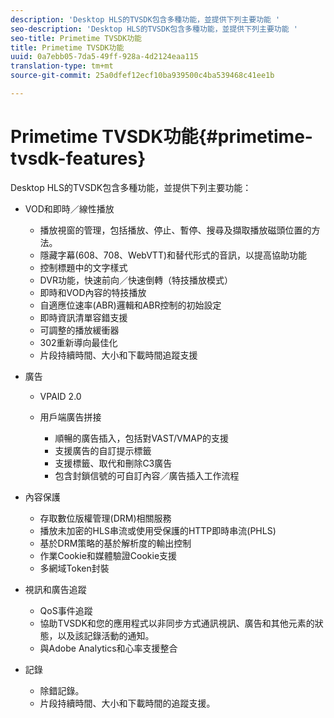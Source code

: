 ```yaml
---
description: 'Desktop HLS的TVSDK包含多種功能，並提供下列主要功能 '
seo-description: 'Desktop HLS的TVSDK包含多種功能，並提供下列主要功能 '
seo-title: Primetime TVSDK功能
title: Primetime TVSDK功能
uuid: 0a7ebb05-7da5-49ff-928a-4d2124eaa115
translation-type: tm+mt
source-git-commit: 25a0dfef12ecf10ba939500c4ba539468c41ee1b

---
```



# Primetime TVSDK功能{#primetime-tvsdk-features}

Desktop HLS的TVSDK包含多種功能，並提供下列主要功能：

* VOD和即時／線性播放

   * 播放視窗的管理，包括播放、停止、暫停、搜尋及擷取播放磁頭位置的方法。
   * 隱藏字幕(608、708、WebVTT)和替代形式的音訊，以提高協助功能
   * 控制標題中的文字樣式
   * DVR功能，快速前向／快速倒轉（特技播放模式）
   * 即時和VOD內容的特技播放
   * 自適應位速率(ABR)邏輯和ABR控制的初始設定
   * 即時資訊清單容錯支援
   * 可調整的播放緩衝器
   * 302重新導向最佳化
   * 片段持續時間、大小和下載時間追蹤支援

* 廣告

   * VPAID 2.0
   * 用戶端廣告拼接

      * 順暢的廣告插入，包括對VAST/VMAP的支援
      * 支援廣告的自訂提示標籤
      * 支援標籤、取代和刪除C3廣告
      * 包含封鎖信號的可自訂內容／廣告插入工作流程

* 內容保護

   * 存取數位版權管理(DRM)相關服務
   * 播放未加密的HLS串流或使用受保護的HTTP即時串流(PHLS)
   * 基於DRM策略的基於解析度的輸出控制
   * 作業Cookie和媒體驗證Cookie支援
   * 多網域Token封裝

* 視訊和廣告追蹤

   * QoS事件追蹤
   * 協助TVSDK和您的應用程式以非同步方式通訊視訊、廣告和其他元素的狀態，以及該記錄活動的通知。
   * 與Adobe Analytics和心率支援整合

* 記錄

   * 除錯記錄。
   * 片段持續時間、大小和下載時間的追蹤支援。